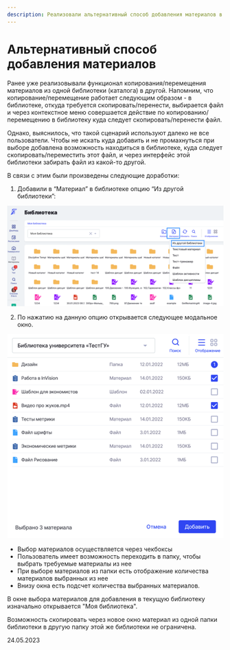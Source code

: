 ```yaml
---
description: Реализовали альтернативный способ добавления материалов в библиотеку
---
```


# Альтернативный способ добавления материалов

Ранее уже реализовывали функционал копирования/перемещения материалов из одной библиотеки (каталога) в другой. Напомним, что копирование/перемещение работает следующим образом - в библиотеке, откуда требуется скопировать/перенести, выбирается файл и через контекстное меню совершается действие по копированию/перемещению в библиотеку куда следует скопировать/перенести файл.

Однако, выяснилось, что такой сценарий используют далеко не все пользователи. Чтобы не искать куда добавить и не промахнуться при выборе добавлена возможность находиться в библиотеке, куда следует скопировать/переместить этот файл, и через интерфейс этой библиотеки забирать файл из какой-то другой.

В связи с этим были произведены следующие доработки:

1. Добавили в “Материал” в библиотеке опцию “Из другой библиотеки”:

![](<../../.gitbook/assets/image (46) (3).png>)

2. По нажатию на данную опцию открывается следующее модальное окно.

![](<../../.gitbook/assets/image (42).png>)

* Выбор материалов осуществляется через чекбоксы
* Пользователь имеет возможность переходить в папку, чтобы выбрать требуемые материалы из нее
* При выборе материалов из папки есть отображение количества материалов выбранных из нее
* Внизу окна есть подсчет количества выбранных материалов.

В окне выбора материалов для добавления в текущую библиотеку изначально открывается "Моя библиотека".

Возможность скопировать через новое окно материал из одной папки библиотеки в другую папку этой же библиотеки не ограничена.

24.05.2023
